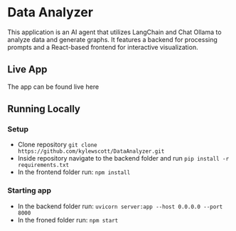 # Data Analyzer
This application is an AI agent that utilizes LangChain and Chat Ollama to analyze data and generate graphs. It features a backend for processing prompts and a React-based frontend for interactive visualization.
## Live App
The app can be found live here

## Running Locally
### Setup
* Clone repository ```git clone https://github.com/kylewscott/DataAnalyzer.git```
* Inside repository navigate to the backend folder and run ```pip install -r requirements.txt```
* In the frontend folder run: ```npm install``` 
  
### Starting app
* In the backend folder run: ```uvicorn server:app --host 0.0.0.0 --port 8000```
* In the froned folder run: ```npm start```


